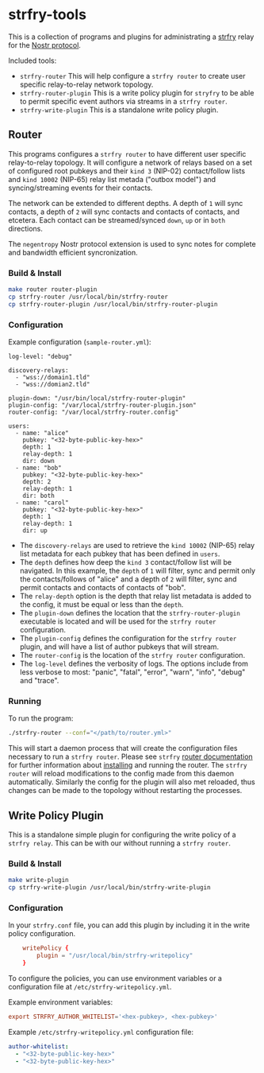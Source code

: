 # strfry-tools

This is a collection of programs and plugins for administrating a [strfry](https://github.com/hoytech/strfry) relay for the [Nostr protocol](https://github.com/nostr-protocol/nips).

Included tools:
- `strfry-router` This will help configure a `strfry router` to create user specific relay-to-relay network topology.
- `strfry-router-plugin` This is a write policy plugin for `stryfry` to be able to permit specific event authors via streams in a `strfry router`.
- `strfry-write-plugin` This is a standalone write policy plugin.

## Router

This programs configures a `strfry router` to have different user specific relay-to-relay topology. It will configure a network of relays based on a set of configured root pubkeys and their `kind 3` (NIP-02) contact/follow lists and `kind 10002` (NIP-65) relay list metada ("outbox model") and syncing/streaming events for their contacts.

The network can be extended to different depths. A depth of `1` will sync contacts, a depth of `2` will sync contacts and contacts of contacts, and etcetera. Each contact can be streamed/synced `down`, `up` or in `both` directions.

The `negentropy` Nostr protocol extension is used to sync notes for complete and bandwidth efficient syncronization.

### Build & Install

```bash
make router router-plugin
cp strfry-router /usr/local/bin/strfry-router
cp strfry-router-plugin /usr/local/bin/strfry-router-plugin
```
### Configuration

Example configuration (`sample-router.yml`):
```
log-level: "debug"

discovery-relays:
  - "wss://domain1.tld"
  - "wss://domian2.tld"

plugin-down: "/usr/bin/local/strfry-router-plugin"
plugin-config: "/var/local/strfry-router-plugin.json"
router-config: "/var/local/strfry-router.config"

users:
  - name: "alice"
	pubkey: "<32-byte-public-key-hex>"
	depth: 1
	relay-depth: 1
	dir: down
  - name: "bob"
	pubkey: "<32-byte-public-key-hex>"
	depth: 2
	relay-depth: 1
	dir: both
  - name: "carol"
	pubkey: "<32-byte-public-key-hex>"
	depth: 1
	relay-depth: 1
	dir: up
```

- The `discovery-relays` are used to retrieve the `kind 10002` (NIP-65) relay list metadata for each pubkey that has been defined in `users`.
- The `depth` defines how deep the `kind 3` contact/follow list will be navigated. In this example, the `depth` of `1` will filter, sync and permit only the contacts/follows of "alice" and a depth of `2` will filter, sync and permit contacts and contacts of contacts of "bob".
- The `relay-depth` option is the depth that relay list metadata is added to the config, it must be equal or less than the `depth`.
- The `plugin-down` defines the location that the `strfry-router-plugin` executable is located and will be used for the `strfry router` configuration.
- The `plugin-config` defines the configuration for the `strfry router` plugin, and will have a list of author pubkeys that will stream.
- The `router-config` is the location of the `strfry router` configuration.
- The `log-level` defines the verbosity of logs. The options include from less verbose to most: "panic", "fatal", "error", "warn", "info", "debug" and "trace".

### Running

To run the program:
```bash
./strfry-router --conf="</path/to/router.yml>"
```

This will start a daemon process that will create the configuration files necessary to run a `strfry router`. Please see `strfry` [router documentation](https://github.com/hoytech/strfry/blob/master/docs/router.md) for further information about [installing](https://github.com/hoytech/strfry?tab=readme-ov-file#setup) and running the router. The `strfry router` will reload modifications to the config made from this daemon automatically. Similarly the config for the plugin will also met reloaded, thus changes can be made to the topology without restarting the processes.

## Write Policy Plugin

This is a standalone simple plugin for configuring the write policy of a `strfry relay`. This can be with our without running a `strfry router`.

### Build & Install

```bash
make write-plugin
cp strfry-write-plugin /usr/local/bin/strfry-write-plugin
```

### Configuration

In your `strfry.conf` file, you can add this plugin by including it in the write policy configuration.

```conf
	writePolicy {
		plugin = "/usr/local/bin/strfry-writepolicy"
	}
```

To configure the policies, you can use environment variables or a configuration file at `/etc/strfry-writepolicy.yml`.

Example environment variables:
```conf
export STRFRY_AUTHOR_WHITELIST='<hex-pubkey>, <hex-pubkey>'
```

Example `/etc/strfry-writepolicy.yml` configuration file:
```yaml
author-whitelist:
  - "<32-byte-public-key-hex>"
  - "<32-byte-public-key-hex>"
```
